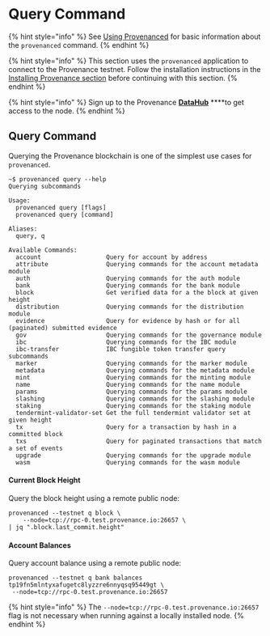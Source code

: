 # Query Command

{% hint style="info" %}
See [Using Provenanced](https://docs.provenance.io/blockchain/using-provenance) for basic information about the `provenanced` command.
{% endhint %}

{% hint style="info" %}
This section uses the `provenanced` application to connect to the Provenance testnet.  Follow the installation instructions in the [Installing Provenance section](https://docs.provenance.io/blockchain/running-a-node) before continuing with this section.
{% endhint %}

{% hint style="info" %}
Sign up to the Provenance [**DataHub**](https://datahub.figment.io/services/provenance) ****to get access to the node.
{% endhint %}

## Query Command

Querying the Provenance blockchain is one of the simplest use cases for `provenanced`. 

```text
~$ provenanced query --help
Querying subcommands

Usage:
  provenanced query [flags]
  provenanced query [command]

Aliases:
  query, q

Available Commands:
  account                  Query for account by address
  attribute                Querying commands for the account metadata module
  auth                     Querying commands for the auth module
  bank                     Querying commands for the bank module
  block                    Get verified data for a the block at given height
  distribution             Querying commands for the distribution module
  evidence                 Query for evidence by hash or for all (paginated) submitted evidence
  gov                      Querying commands for the governance module
  ibc                      Querying commands for the IBC module
  ibc-transfer             IBC fungible token transfer query subcommands
  marker                   Querying commands for the marker module
  metadata                 Querying commands for the metadata module
  mint                     Querying commands for the minting module
  name                     Querying commands for the name module
  params                   Querying commands for the params module
  slashing                 Querying commands for the slashing module
  staking                  Querying commands for the staking module
  tendermint-validator-set Get the full tendermint validator set at given height
  tx                       Query for a transaction by hash in a committed block
  txs                      Query for paginated transactions that match a set of events
  upgrade                  Querying commands for the upgrade module
  wasm                     Querying commands for the wasm module
```

#### Current Block Height

Query the block height using a remote public node:

```text
provenanced --testnet q block \
    --node=tcp://rpc-0.test.provenance.io:26657 \
| jq ".block.last_commit.height"
```

#### Account Balances

Query account balance using a remote public node:

```text
provenanced --testnet q bank balances tp19fn5mlntyxafugetc8lyzzre6nnyqsq95449gt \
 --node=tcp://rpc-0.test.provenance.io:26657
```

{% hint style="info" %}
The `--node=tcp://rpc-0.test.provenance.io:26657` flag is not necessary when running against a locally installed node.
{% endhint %}

